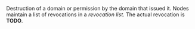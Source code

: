 Destruction of a domain or permission by the domain that issued it. Nodes maintain a list of revocations in a *revocation list.* The actual revocation is **TODO**.

